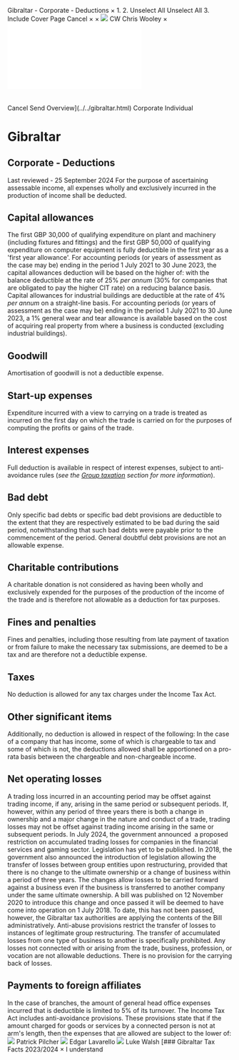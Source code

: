 Gibraltar - Corporate - Deductions
×
1.
2.
Unselect All
Unselect All
3.
Include Cover Page
Cancel
×
×
![](../../-/media/world-wide-tax-summaries/attachments/global---chris-wooley.ashx%3Frev=ac5e5f3223b34096b1afc2a6009c7320&revision=ac5e5f32-23b3-4096-b1af-c2a6009c7320&hash=859B7ADC84DC2CBEC9760E9E6EE7DE6D0A8BFCDF)
CW
Chris Wooley
×
![](deductions.html)
######
Cancel
Send
Overview](../../gibraltar.html)
Corporate
Individual
# Gibraltar
## Corporate - Deductions
Last reviewed - 25 September 2024
For the purpose of ascertaining assessable income, all expenses wholly and exclusively incurred in the production of income shall be deducted.
## Capital allowances
The first GBP 30,000 of qualifying expenditure on plant and machinery (including fixtures and fittings) and the first GBP 50,000 of qualifying expenditure on computer equipment is fully deductible in the first year as a 'first year allowance'.
For accounting periods (or years of assessment as the case may be) ending in the period 1 July 2021 to 30 June 2023, the capital allowances deduction will be based on the higher of:
with the balance deductible at the rate of 25% *per annum* (30% for companies that are obligated to pay the higher CIT rate) on a reducing balance basis.
Capital allowances for industrial buildings are deductible at the rate of 4% *per annum* on a straight-line basis.
For accounting periods (or years of assessment as the case may be) ending in the period 1 July 2021 to 30 June 2023, a 1% general wear and tear allowance is available based on the cost of acquiring real property from where a business is conducted (excluding industrial buildings).
## Goodwill
Amortisation of goodwill is not a deductible expense.
## Start-up expenses
Expenditure incurred with a view to carrying on a trade is treated as incurred on the first day on which the trade is carried on for the purposes of computing the profits or gains of the trade.
## Interest expenses
Full deduction is available in respect of interest expenses, subject to anti-avoidance rules (*see the [Group taxation](group-taxation.html) section for more information*).
## Bad debt
Only specific bad debts or specific bad debt provisions are deductible to the extent that they are respectively estimated to be bad during the said period, notwithstanding that such bad debts were payable prior to the commencement of the period. General doubtful debt provisions are not an allowable expense.
## Charitable contributions
A charitable donation is not considered as having been wholly and exclusively expended for the purposes of the production of the income of the trade and is therefore not allowable as a deduction for tax purposes.
## Fines and penalties
Fines and penalties, including those resulting from late payment of taxation or from failure to make the necessary tax submissions, are deemed to be a tax and are therefore not a deductible expense.
## Taxes
No deduction is allowed for any tax charges under the Income Tax Act.
## Other significant items
Additionally, no deduction is allowed in respect of the following:
In the case of a company that has income, some of which is chargeable to tax and some of which is not, the deductions allowed shall be apportioned on a pro-rata basis between the chargeable and non-chargeable income.
## Net operating losses
A trading loss incurred in an accounting period may be offset against trading income, if any, arising in the same period or subsequent periods.
If, however, within any period of three years there is both a change in ownership and a major change in the nature and conduct of a trade, trading losses may not be offset against trading income arising in the same or subsequent periods.
In July 2024, the government announced  a proposed restriction on accumulated trading losses for companies in the financial services and gaming sector. Legislation has yet to be published.
In 2018, the government also announced the introduction of legislation allowing the transfer of losses between group entities upon restructuring, provided that there is no change to the ultimate ownership or a change of business within a period of three years. The changes allow losses to be carried forward against a business even if the business is transferred to another company under the same ultimate ownership. A bill was published on 12 November 2020 to introduce this change and once passed it will be deemed to have come into operation on 1 July 2018. To date, this has not been passed, however, the Gibraltar tax authorities are applying the contents of the Bill administratively.
Anti-abuse provisions restrict the transfer of losses to instances of legitimate group restructuring. The transfer of accumulated losses from one type of business to another is specifically prohibited.
Any losses not connected with or arising from the trade, business, profession, or vocation are not allowable deductions.
There is no provision for the carrying back of losses.
## Payments to foreign affiliates
In the case of branches, the amount of general head office expenses incurred that is deductible is limited to 5% of its turnover.
The Income Tax Act includes anti-avoidance provisions. These provisions state that if the amount charged for goods or services by a connected person is not at arm's length, then the expenses that are allowed are subject to the lower of:
![](../../-/media/world-wide-tax-summaries/gibraltarpatrick-pilcherpatrick-photo-2020jpg20211210112342923.ashx%3Frev=b23fe362b86b484d9a775fab8ef0e27d&revision=b23fe362-b86b-484d-9a77-5fab8ef0e27d&hash=FA6179ACA0D8F34E69163BAB5A28177B4D21A3B0)
Patrick Pilcher
![](../../-/media/world-wide-tax-summaries/gibraltaredgar-lavarellogibraltar--edgar-lavarellojpg20241210115257678.ashx%3Frev=b3c047415b4d4d07a2c87321b259a22e&revision=b3c04741-5b4d-4d07-a2c8-7321b259a22e&hash=17E2384AF08C32FF0BF3D7FE1CB495F3903BD61D)
Edgar Lavarello
![](../../-/media/world-wide-tax-summaries/gibraltarluke-walshgibraltar--luke-walshjpg20241210115345304.ashx%3Frev=69b3d306f30a429f8281aa469c2863c1&revision=69b3d306-f30a-429f-8281-aa469c2863c1&hash=890F5CE495D15EDB97B8CFDCDFB1934D79E8F70B)
Luke Walsh
[### Gibraltar Tax Facts 2023/2024
×
I understand